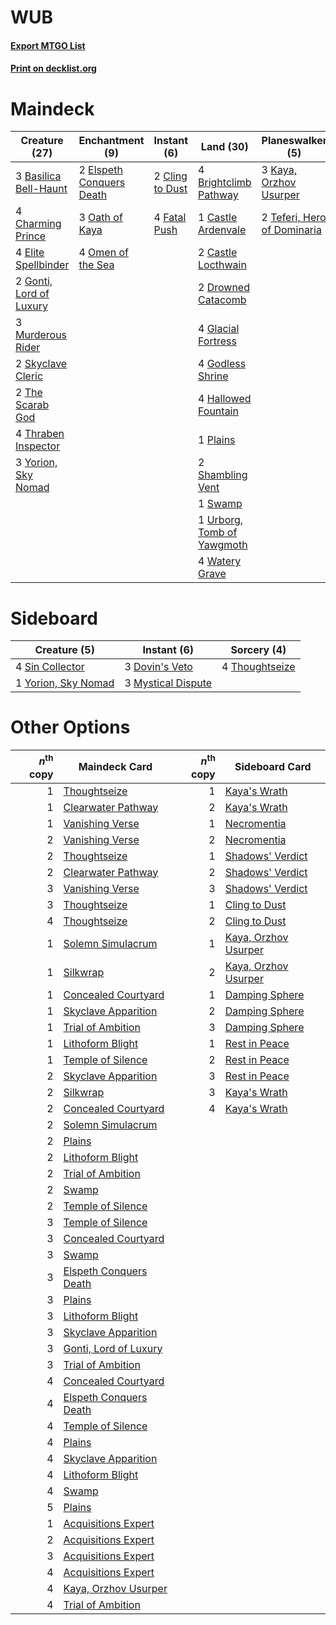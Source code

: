 # WUB

#### [Export MTGO List](../collection/WUB/WUB.txt)
#### [Print on decklist.org](http://decklist.org/?deckmain=2%09Agadeem's%20Awakening%0A3%09Basilica%20Bell-Haunt%0A4%09Brightclimb%20Pathway%0A1%09Castle%20Ardenvale%0A2%09Castle%20Locthwain%0A4%09Charming%20Prince%0A2%09Cling%20to%20Dust%0A2%09Drowned%20Catacomb%0A4%09Elite%20Spellbinder%0A2%09Elspeth%20Conquers%20Death%0A1%09Emeria's%20Call%0A4%09Fatal%20Push%0A4%09Glacial%20Fortress%0A4%09Godless%20Shrine%0A2%09Gonti,%20Lord%20of%20Luxury%0A4%09Hallowed%20Fountain%0A3%09Kaya,%20Orzhov%20Usurper%0A3%09Murderous%20Rider%0A3%09Oath%20of%20Kaya%0A4%09Omen%20of%20the%20Sea%0A1%09Plains%0A2%09Shambling%20Vent%0A2%09Skyclave%20Cleric%0A1%09Swamp%0A2%09Teferi,%20Hero%20of%20Dominaria%0A2%09The%20Scarab%20God%0A4%09Thraben%20Inspector%0A1%09Urborg,%20Tomb%20of%20Yawgmoth%0A4%09Watery%20Grave%0A3%09Yorion,%20Sky%20Nomad&deckside=3%09Dovin's%20Veto%0A3%09Mystical%20Dispute%0A4%09Sin%20Collector%0A4%09Thoughtseize%0A1%09Yorion,%20Sky%20Nomad)
# Maindeck

|                                          Creature (27)                                           |                                          Enchantment (9)                                          |                                       Instant (6)                                        |                                              Land (30)                                              |                                           Planeswalker (5)                                           |                                          Sorcery (3)                                           |
|--------------------------------------------------------------------------------------------------|---------------------------------------------------------------------------------------------------|------------------------------------------------------------------------------------------|-----------------------------------------------------------------------------------------------------|------------------------------------------------------------------------------------------------------|------------------------------------------------------------------------------------------------|
|3 [Basilica Bell-Haunt](http://gatherer.wizards.com/Pages/Card/Details.aspx?multiverseid=457300)  |2 [Elspeth Conquers Death](http://gatherer.wizards.com/Pages/Card/Details.aspx?multiverseid=476264)|2 [Cling to Dust](http://gatherer.wizards.com/Pages/Card/Details.aspx?multiverseid=476338)|4 [Brightclimb Pathway](http://gatherer.wizards.com/Pages/Card/Details.aspx?multiverseid=491911)     |3 [Kaya, Orzhov Usurper](http://gatherer.wizards.com/Pages/Card/Details.aspx?multiverseid=460129)     |2 [Agadeem's Awakening](http://gatherer.wizards.com/Pages/Card/Details.aspx?multiverseid=491723)|
|4 [Charming Prince](http://gatherer.wizards.com/Pages/Card/Details.aspx?multiverseid=472970)      |3 [Oath of Kaya](http://gatherer.wizards.com/Pages/Card/Details.aspx?multiverseid=461136)          |4 [Fatal Push](http://gatherer.wizards.com/Pages/Card/Details.aspx?multiverseid=423724)   |1 [Castle Ardenvale](http://gatherer.wizards.com/Pages/Card/Details.aspx?multiverseid=473200)        |2 [Teferi, Hero of Dominaria](http://gatherer.wizards.com/Pages/Card/Details.aspx?multiverseid=443095)|1 [Emeria's Call](http://gatherer.wizards.com/Pages/Card/Details.aspx?multiverseid=491633)      |
|4 [Elite Spellbinder](http://gatherer.wizards.com/Pages/Card/Details.aspx?multiverseid=513494)    |4 [Omen of the Sea](http://gatherer.wizards.com/Pages/Card/Details.aspx?multiverseid=476309)       |                                                                                          |2 [Castle Locthwain](http://gatherer.wizards.com/Pages/Card/Details.aspx?multiverseid=473203)        |                                                                                                      |                                                                                                |
|2 [Gonti, Lord of Luxury](http://gatherer.wizards.com/Pages/Card/Details.aspx?multiverseid=417657)|                                                                                                   |                                                                                          |2 [Drowned Catacomb](http://gatherer.wizards.com/Pages/Card/Details.aspx?multiverseid=430633)        |                                                                                                      |                                                                                                |
|3 [Murderous Rider](http://gatherer.wizards.com/Pages/Card/Details.aspx?multiverseid=473059)      |                                                                                                   |                                                                                          |4 [Glacial Fortress](http://gatherer.wizards.com/Pages/Card/Details.aspx?multiverseid=190562)        |                                                                                                      |                                                                                                |
|2 [Skyclave Cleric](http://gatherer.wizards.com/Pages/Card/Details.aspx?multiverseid=491666)      |                                                                                                   |                                                                                          |4 [Godless Shrine](http://gatherer.wizards.com/Pages/Card/Details.aspx?multiverseid=405099)          |                                                                                                      |                                                                                                |
|2 [The Scarab God](http://gatherer.wizards.com/Pages/Card/Details.aspx?multiverseid=430834)       |                                                                                                   |                                                                                          |4 [Hallowed Fountain](http://gatherer.wizards.com/Pages/Card/Details.aspx?multiverseid=97071)        |                                                                                                      |                                                                                                |
|4 [Thraben Inspector](http://gatherer.wizards.com/Pages/Card/Details.aspx?multiverseid=409784)    |                                                                                                   |                                                                                          |1 [Plains](http://gatherer.wizards.com/Pages/Card/Details.aspx?multiverseid=439856)                  |                                                                                                      |                                                                                                |
|3 [Yorion, Sky Nomad](http://gatherer.wizards.com/Pages/Card/Details.aspx?multiverseid=479752)    |                                                                                                   |                                                                                          |2 [Shambling Vent](http://gatherer.wizards.com/Pages/Card/Details.aspx?multiverseid=402031)          |                                                                                                      |                                                                                                |
|                                                                                                  |                                                                                                   |                                                                                          |1 [Swamp](http://gatherer.wizards.com/Pages/Card/Details.aspx?multiverseid=439858)                   |                                                                                                      |                                                                                                |
|                                                                                                  |                                                                                                   |                                                                                          |1 [Urborg, Tomb of Yawgmoth](http://gatherer.wizards.com/Pages/Card/Details.aspx?multiverseid=383425)|                                                                                                      |                                                                                                |
|                                                                                                  |                                                                                                   |                                                                                          |4 [Watery Grave](http://gatherer.wizards.com/Pages/Card/Details.aspx?multiverseid=405114)            |                                                                                                      |                                                                                                |


# Sideboard

|                                         Creature (5)                                         |                                         Instant (6)                                         |                                       Sorcery (4)                                       |
|----------------------------------------------------------------------------------------------|---------------------------------------------------------------------------------------------|-----------------------------------------------------------------------------------------|
|4 [Sin Collector](http://gatherer.wizards.com/Pages/Card/Details.aspx?multiverseid=368968)    |3 [Dovin's Veto](http://gatherer.wizards.com/Pages/Card/Details.aspx?multiverseid=461120)    |4 [Thoughtseize](http://gatherer.wizards.com/Pages/Card/Details.aspx?multiverseid=438676)|
|1 [Yorion, Sky Nomad](http://gatherer.wizards.com/Pages/Card/Details.aspx?multiverseid=479752)|3 [Mystical Dispute](http://gatherer.wizards.com/Pages/Card/Details.aspx?multiverseid=473020)|                                                                                         |


# Other Options

|*n*<sup>th</sup> copy|                                          Maindeck Card                                          |*n*<sup>th</sup> copy|                                        Sideboard Card                                         |
|--------------------:|-------------------------------------------------------------------------------------------------|--------------------:|-----------------------------------------------------------------------------------------------|
|                    1|[Thoughtseize](http://gatherer.wizards.com/Pages/Card/Details.aspx?multiverseid=438676)          |                    1|[Kaya's Wrath](http://gatherer.wizards.com/Pages/Card/Details.aspx?multiverseid=457331)        |
|                    1|[Clearwater Pathway](http://gatherer.wizards.com/Pages/Card/Details.aspx?multiverseid=491913)    |                    2|[Kaya's Wrath](http://gatherer.wizards.com/Pages/Card/Details.aspx?multiverseid=457331)        |
|                    1|[Vanishing Verse](http://gatherer.wizards.com/Pages/Card/Details.aspx?multiverseid=513736)       |                    1|[Necromentia](http://gatherer.wizards.com/Pages/Card/Details.aspx?multiverseid=485439)         |
|                    2|[Vanishing Verse](http://gatherer.wizards.com/Pages/Card/Details.aspx?multiverseid=513736)       |                    2|[Necromentia](http://gatherer.wizards.com/Pages/Card/Details.aspx?multiverseid=485439)         |
|                    2|[Thoughtseize](http://gatherer.wizards.com/Pages/Card/Details.aspx?multiverseid=438676)          |                    1|[Shadows' Verdict](http://gatherer.wizards.com/Pages/Card/Details.aspx?multiverseid=491762)    |
|                    2|[Clearwater Pathway](http://gatherer.wizards.com/Pages/Card/Details.aspx?multiverseid=491913)    |                    2|[Shadows' Verdict](http://gatherer.wizards.com/Pages/Card/Details.aspx?multiverseid=491762)    |
|                    3|[Vanishing Verse](http://gatherer.wizards.com/Pages/Card/Details.aspx?multiverseid=513736)       |                    3|[Shadows' Verdict](http://gatherer.wizards.com/Pages/Card/Details.aspx?multiverseid=491762)    |
|                    3|[Thoughtseize](http://gatherer.wizards.com/Pages/Card/Details.aspx?multiverseid=438676)          |                    1|[Cling to Dust](http://gatherer.wizards.com/Pages/Card/Details.aspx?multiverseid=476338)       |
|                    4|[Thoughtseize](http://gatherer.wizards.com/Pages/Card/Details.aspx?multiverseid=438676)          |                    2|[Cling to Dust](http://gatherer.wizards.com/Pages/Card/Details.aspx?multiverseid=476338)       |
|                    1|[Solemn Simulacrum](http://gatherer.wizards.com/Pages/Card/Details.aspx?multiverseid=389682)     |                    1|[Kaya, Orzhov Usurper](http://gatherer.wizards.com/Pages/Card/Details.aspx?multiverseid=460129)|
|                    1|[Silkwrap](http://gatherer.wizards.com/Pages/Card/Details.aspx?multiverseid=394699)              |                    2|[Kaya, Orzhov Usurper](http://gatherer.wizards.com/Pages/Card/Details.aspx?multiverseid=460129)|
|                    1|[Concealed Courtyard](http://gatherer.wizards.com/Pages/Card/Details.aspx?multiverseid=417818)   |                    1|[Damping Sphere](http://gatherer.wizards.com/Pages/Card/Details.aspx?multiverseid=443101)      |
|                    1|[Skyclave Apparition](http://gatherer.wizards.com/Pages/Card/Details.aspx?multiverseid=495603)   |                    2|[Damping Sphere](http://gatherer.wizards.com/Pages/Card/Details.aspx?multiverseid=443101)      |
|                    1|[Trial of Ambition](http://gatherer.wizards.com/Pages/Card/Details.aspx?multiverseid=426815)     |                    3|[Damping Sphere](http://gatherer.wizards.com/Pages/Card/Details.aspx?multiverseid=443101)      |
|                    1|[Lithoform Blight](http://gatherer.wizards.com/Pages/Card/Details.aspx?multiverseid=491745)      |                    1|[Rest in Peace](http://gatherer.wizards.com/Pages/Card/Details.aspx?multiverseid=442021)       |
|                    1|[Temple of Silence](http://gatherer.wizards.com/Pages/Card/Details.aspx?multiverseid=373522)     |                    2|[Rest in Peace](http://gatherer.wizards.com/Pages/Card/Details.aspx?multiverseid=442021)       |
|                    2|[Skyclave Apparition](http://gatherer.wizards.com/Pages/Card/Details.aspx?multiverseid=495603)   |                    3|[Rest in Peace](http://gatherer.wizards.com/Pages/Card/Details.aspx?multiverseid=442021)       |
|                    2|[Silkwrap](http://gatherer.wizards.com/Pages/Card/Details.aspx?multiverseid=394699)              |                    3|[Kaya's Wrath](http://gatherer.wizards.com/Pages/Card/Details.aspx?multiverseid=457331)        |
|                    2|[Concealed Courtyard](http://gatherer.wizards.com/Pages/Card/Details.aspx?multiverseid=417818)   |                    4|[Kaya's Wrath](http://gatherer.wizards.com/Pages/Card/Details.aspx?multiverseid=457331)        |
|                    2|[Solemn Simulacrum](http://gatherer.wizards.com/Pages/Card/Details.aspx?multiverseid=389682)     |                     |                                                                                               |
|                    2|[Plains](http://gatherer.wizards.com/Pages/Card/Details.aspx?multiverseid=439856)                |                     |                                                                                               |
|                    2|[Lithoform Blight](http://gatherer.wizards.com/Pages/Card/Details.aspx?multiverseid=491745)      |                     |                                                                                               |
|                    2|[Trial of Ambition](http://gatherer.wizards.com/Pages/Card/Details.aspx?multiverseid=426815)     |                     |                                                                                               |
|                    2|[Swamp](http://gatherer.wizards.com/Pages/Card/Details.aspx?multiverseid=439858)                 |                     |                                                                                               |
|                    2|[Temple of Silence](http://gatherer.wizards.com/Pages/Card/Details.aspx?multiverseid=373522)     |                     |                                                                                               |
|                    3|[Temple of Silence](http://gatherer.wizards.com/Pages/Card/Details.aspx?multiverseid=373522)     |                     |                                                                                               |
|                    3|[Concealed Courtyard](http://gatherer.wizards.com/Pages/Card/Details.aspx?multiverseid=417818)   |                     |                                                                                               |
|                    3|[Swamp](http://gatherer.wizards.com/Pages/Card/Details.aspx?multiverseid=439858)                 |                     |                                                                                               |
|                    3|[Elspeth Conquers Death](http://gatherer.wizards.com/Pages/Card/Details.aspx?multiverseid=476264)|                     |                                                                                               |
|                    3|[Plains](http://gatherer.wizards.com/Pages/Card/Details.aspx?multiverseid=439856)                |                     |                                                                                               |
|                    3|[Lithoform Blight](http://gatherer.wizards.com/Pages/Card/Details.aspx?multiverseid=491745)      |                     |                                                                                               |
|                    3|[Skyclave Apparition](http://gatherer.wizards.com/Pages/Card/Details.aspx?multiverseid=495603)   |                     |                                                                                               |
|                    3|[Gonti, Lord of Luxury](http://gatherer.wizards.com/Pages/Card/Details.aspx?multiverseid=417657) |                     |                                                                                               |
|                    3|[Trial of Ambition](http://gatherer.wizards.com/Pages/Card/Details.aspx?multiverseid=426815)     |                     |                                                                                               |
|                    4|[Concealed Courtyard](http://gatherer.wizards.com/Pages/Card/Details.aspx?multiverseid=417818)   |                     |                                                                                               |
|                    4|[Elspeth Conquers Death](http://gatherer.wizards.com/Pages/Card/Details.aspx?multiverseid=476264)|                     |                                                                                               |
|                    4|[Temple of Silence](http://gatherer.wizards.com/Pages/Card/Details.aspx?multiverseid=373522)     |                     |                                                                                               |
|                    4|[Plains](http://gatherer.wizards.com/Pages/Card/Details.aspx?multiverseid=439856)                |                     |                                                                                               |
|                    4|[Skyclave Apparition](http://gatherer.wizards.com/Pages/Card/Details.aspx?multiverseid=495603)   |                     |                                                                                               |
|                    4|[Lithoform Blight](http://gatherer.wizards.com/Pages/Card/Details.aspx?multiverseid=491745)      |                     |                                                                                               |
|                    4|[Swamp](http://gatherer.wizards.com/Pages/Card/Details.aspx?multiverseid=439858)                 |                     |                                                                                               |
|                    5|[Plains](http://gatherer.wizards.com/Pages/Card/Details.aspx?multiverseid=439856)                |                     |                                                                                               |
|                    1|[Acquisitions Expert](http://gatherer.wizards.com/Pages/Card/Details.aspx?multiverseid=491722)   |                     |                                                                                               |
|                    2|[Acquisitions Expert](http://gatherer.wizards.com/Pages/Card/Details.aspx?multiverseid=491722)   |                     |                                                                                               |
|                    3|[Acquisitions Expert](http://gatherer.wizards.com/Pages/Card/Details.aspx?multiverseid=491722)   |                     |                                                                                               |
|                    4|[Acquisitions Expert](http://gatherer.wizards.com/Pages/Card/Details.aspx?multiverseid=491722)   |                     |                                                                                               |
|                    4|[Kaya, Orzhov Usurper](http://gatherer.wizards.com/Pages/Card/Details.aspx?multiverseid=460129)  |                     |                                                                                               |
|                    4|[Trial of Ambition](http://gatherer.wizards.com/Pages/Card/Details.aspx?multiverseid=426815)     |                     |                                                                                               |

